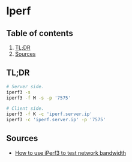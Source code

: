 # Iperf

## Table of contents <!-- omit in toc -->

1. [TL;DR](#tldr)
1. [Sources](#sources)

## TL;DR

```sh
# Server side.
iperf3 -s
iperf3 -f M -s -p '7575'

# Client side.
iperf3 -f K -c 'iperf.server.ip'
iperf3 -c 'iperf.server.ip' -p '7575'
```

## Sources

- [How to use iPerf3 to test network bandwidth]

<!--
  References
  -->

<!-- Others -->
[how to use iperf3 to test network bandwidth]: https://www.techtarget.com/searchnetworking/tip/How-to-use-iPerf-to-measure-throughput
